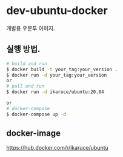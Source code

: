 # dev-ubuntu-docker
개발용 우분투 이미지. 

## 실행 방법. 
```bash
# build and run 
$ docker build -t your_tag:your_version .
$ docker run -d your_tag:your_version
or 
# pull and run 
$ docker run -d ikaruce/ubuntu:20.04

or 
# docker-compose 
$ docker-compose up -d 
```

## docker-image 
https://hub.docker.com/r/ikaruce/ubuntu
